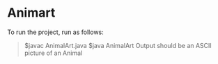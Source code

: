 ﻿# Animart
To run the project, run as follows:

 > $javac AnimalArt.java
 > $java AnimalArt
Output should be an ASCII picture of an Animal
